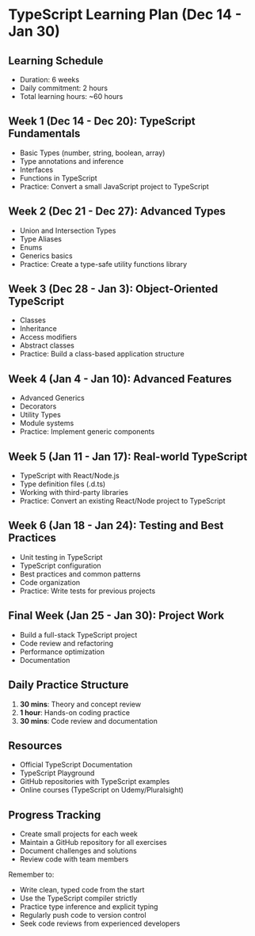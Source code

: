 # TypeScript Learning Plan (Dec 14 - Jan 30)

## Learning Schedule
- Duration: 6 weeks
- Daily commitment: 2 hours
- Total learning hours: ~60 hours

## Week 1 (Dec 14 - Dec 20): TypeScript Fundamentals
- Basic Types (number, string, boolean, array)
- Type annotations and inference
- Interfaces
- Functions in TypeScript
- Practice: Convert a small JavaScript project to TypeScript

## Week 2 (Dec 21 - Dec 27): Advanced Types
- Union and Intersection Types
- Type Aliases
- Enums
- Generics basics
- Practice: Create a type-safe utility functions library

## Week 3 (Dec 28 - Jan 3): Object-Oriented TypeScript
- Classes
- Inheritance
- Access modifiers
- Abstract classes
- Practice: Build a class-based application structure

## Week 4 (Jan 4 - Jan 10): Advanced Features
- Advanced Generics
- Decorators
- Utility Types
- Module systems
- Practice: Implement generic components

## Week 5 (Jan 11 - Jan 17): Real-world TypeScript
- TypeScript with React/Node.js
- Type definition files (.d.ts)
- Working with third-party libraries
- Practice: Convert an existing React/Node project to TypeScript

## Week 6 (Jan 18 - Jan 24): Testing and Best Practices
- Unit testing in TypeScript
- TypeScript configuration
- Best practices and common patterns
- Code organization
- Practice: Write tests for previous projects

## Final Week (Jan 25 - Jan 30): Project Work
- Build a full-stack TypeScript project
- Code review and refactoring
- Performance optimization
- Documentation

## Daily Practice Structure
1. **30 mins**: Theory and concept review
2. **1 hour**: Hands-on coding practice
3. **30 mins**: Code review and documentation

## Resources
- Official TypeScript Documentation
- TypeScript Playground
- GitHub repositories with TypeScript examples
- Online courses (TypeScript on Udemy/Pluralsight)

## Progress Tracking
- Create small projects for each week
- Maintain a GitHub repository for all exercises
- Document challenges and solutions
- Review code with team members

Remember to:
- Write clean, typed code from the start
- Use the TypeScript compiler strictly
- Practice type inference and explicit typing
- Regularly push code to version control
- Seek code reviews from experienced developers